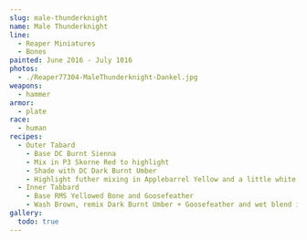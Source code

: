 ```yaml
---
slug: male-thunderknight
name: Male Thunderknight
line:
  - Reaper Miniatures
  - Bones
painted: June 2016 - July 1016
photos:
  - ./Reaper77304-MaleThunderknight-Dankel.jpg
weapons:
  - hammer
armor:
  - plate
race:
  - human
recipes:
  - Outer Tabard
    - Base DC Burnt Sienna
    - Mix in P3 Skorne Red to highlight
    - Shade with DC Dark Burnt Umber
    - Highlight futher mixing in Applebarrel Yellow and a little white at highest
  - Inner Tabbard
    - Base RMS Yellowed Bone and Goosefeather
    - Wash Brown, remix Dark Burnt Umber + Goosefeather and wet blend into base
gallery:
  todo: true
---
```

